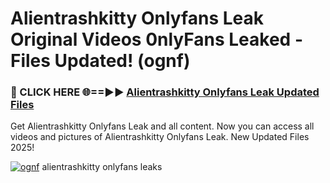 # Alientrashkitty Onlyfans Leak Original Videos 0nlyFans Leaked - Files Updated! (ognf)

<h3>🔴 CLICK HERE 🌐==►► <a href="https://tinyurl.com/2jnfzry5" rel="nofollow">Alientrashkitty Onlyfans Leak Updated Files</a></h3>

Get Alientrashkitty Onlyfans Leak and all content. Now you can access all videos and pictures of Alientrashkitty Onlyfans Leak. New Updated Files 2025!

[![ognf](https://i.imgur.com/GyGTBgg.gif)](https://tinyurl.com/2jnfzry5)
alientrashkitty onlyfans leaks